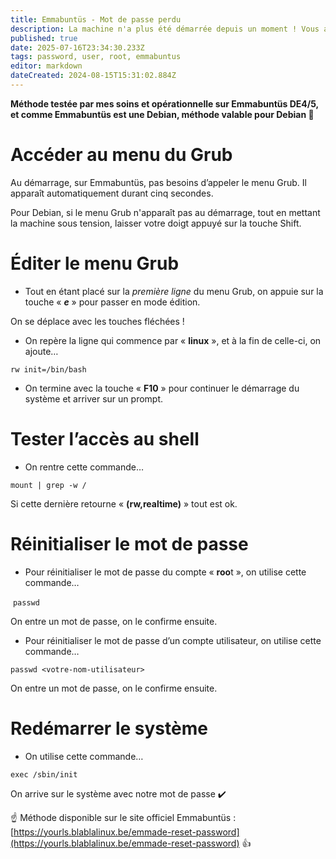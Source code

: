 ```yaml
---
title: Emmabuntüs - Mot de passe perdu
description: La machine n'a plus été démarrée depuis un moment ! Vous avez oublié le mot de passe root et/ou utilisateur ? Voici une solution.
published: true
date: 2025-07-16T23:34:30.233Z
tags: password, user, root, emmabuntus
editor: markdown
dateCreated: 2024-08-15T15:31:02.884Z
---
```


**Méthode testée par mes soins et opérationnelle sur Emmabuntüs DE4/5, et comme Emmabuntüs est une Debian, méthode valable pour Debian 💯**

# Accéder au menu du Grub

Au démarrage, sur Emmabuntüs, pas besoins d’appeler le menu Grub. Il apparaît automatiquement durant cinq secondes.

Pour Debian, si le menu Grub n'apparaît pas au démarrage, tout en mettant la machine sous tension, laisser votre doigt appuyé sur la touche Shift.

# Éditer le menu Grub

-   Tout en étant placé sur la _première ligne_ du menu Grub, on appuie sur la touche « **_e_** » pour passer en mode édition.

On se déplace avec les touches fléchées !

-   On repère la ligne qui commence par « **linux** », et à la fin de celle-ci, on ajoute…

`rw init=/bin/bash`

-   On termine avec la touche « **F10** » pour continuer le démarrage du système et arriver sur un prompt.

# Tester l’accès au shell

-   On rentre cette commande…

`mount | grep -w /`

Si cette dernière retourne « **(rw,realtime)** » tout est ok.

# Réinitialiser le mot de passe

-   Pour réinitialiser le mot de passe du compte « **roo**t », on utilise cette commande…

 `passwd`

On entre un mot de passe, on le confirme ensuite.

-   Pour réinitialiser le mot de passe d’un compte utilisateur, on utilise cette commande…

`passwd <votre-nom-utilisateur>`

On entre un mot de passe, on le confirme ensuite.

# Redémarrer le système

-   On utilise cette commande…

`exec /sbin/init`

On arrive sur le système avec notre mot de passe ✔️

☝️ Méthode disponible sur le site officiel Emmabuntüs : [https://yourls.blablalinux.be/emmade-reset-password](https://yourls.blablalinux.be/emmade-reset-password) 👍